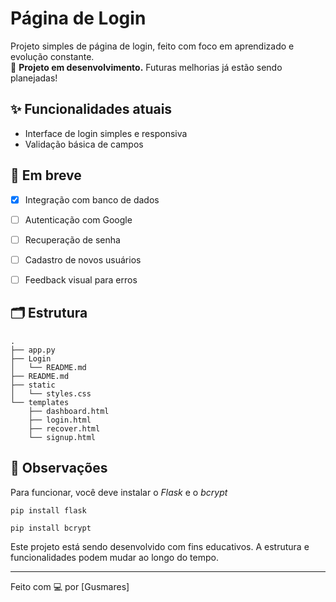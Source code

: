 # Página de Login

Projeto simples de página de login, feito com foco em aprendizado e evolução constante.  
🚧 **Projeto em desenvolvimento.** Futuras melhorias já estão sendo planejadas!

## ✨ Funcionalidades atuais

- Interface de login simples e responsiva
- Validação básica de campos

## 🔧 Em breve

- [X] Integração com banco de dados
- [ ] Autenticação com Google
- [ ] Recuperação de senha
- [ ] Cadastro de novos usuários
- [ ] Feedback visual para erros


## 🗂️ Estrutura

```
.
├── app.py
├── Login
│   └── README.md
├── README.md
├── static
│   └── styles.css
└── templates
    ├── dashboard.html
    ├── login.html
    ├── recover.html
    └── signup.html
```

## 📌 Observações
Para funcionar, você deve instalar o *Flask* e o *bcrypt*

````
pip install flask
````

````
pip install bcrypt
````

Este projeto está sendo desenvolvido com fins educativos. A estrutura e funcionalidades podem mudar ao longo do tempo.

---

Feito com 💻 por [Gusmares]
